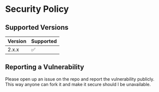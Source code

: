 # Security Policy

## Supported Versions

| Version | Supported          |
| ------- | ------------------ |
| 2.x.x   | :white_check_mark: |

## Reporting a Vulnerability

Please open up an issue on the repo and report the vulnerability publicly.
This way anyone can fork it and make it secure should I be unavailable.

